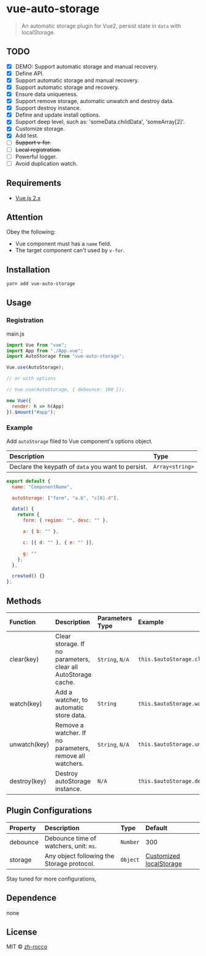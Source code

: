 # vue-auto-storage

> An automatic storage plugin for Vue2, persist state in `data` with localStorage.

## TODO

- [x] DEMO: Support automatic storage and manual recovery.
- [x] Define API.
- [x] Support automatic storage and manual recovery.
- [x] Support automatic storage and recovery.
- [x] Ensure data uniqueness.
- [x] Support remove storage, automatic unwatch and destroy data.
- [x] Support destroy instance.
- [x] Define and update install options.
- [x] Support deep level, such as: 'someData.childData', 'someArray[2]'.
- [x] Customize storage.
- [x] Add test.
- [ ] ~~Support v-for.~~
- [ ] ~~Local registration.~~
- [ ] Powerful logger.
- [ ] Avoid duplication watch.

## Requirements

- [Vue.js 2.x](https://cn.vuejs.org/)

## Attention

Obey the following:

- Vue component must has a `name` field.
- The target component can't used by `v-for`.

## Installation

```bash
yarn add vue-auto-storage
```

## Usage

### Registration

main.js

```javascript
import Vue from "vue";
import App from "./App.vue";
import AutoStorage from "vue-auto-storage";

Vue.use(AutoStorage);

// or with options

// Vue.use(AutoStorage, { debounce: 100 });

new Vue({
  render: h => h(App)
}).$mount("#app");
```

### Example

Add `autoStorage` filed to Vue component's options object.

| Description                                        | Type            |
| :------------------------------------------------- | :-------------- |
| Declare the keypath of `data` you want to persist. | `Array<string>` |

```javascript
export default {
  name: "ComponentName",

  autoStorage: ["form", "a.b", "c[0].d"],

  data() {
    return {
      form: { region: "", desc: "" },

      a: { b: "" },

      c: [{ d: "" }, { e: "" }],

      g: ""
    };
  },

  created() {}
};
```

## Methods

| Function     | Description                                                   | Parameters Type | Example                             |
| :----------- | :------------------------------------------------------------ | :-------------- | :---------------------------------- |
| clear(key)   | Clear storage. If no parameters, clear all AutoStorage cache. | `String`, `N/A` | `this.$autoStorage.clear("a.b")`    |
| watch(key)   | Add a watcher, to automatic store data.                       | `String`        | `this.$autoStorage.watch("g")`      |
| unwatch(key) | Remove a watcher. If no parameters, remove all watchers.      | `String`, `N/A` | `this.$autoStorage.unwatch("form")` |
| destroy(key) | Destroy autoStorage instance.                                 | `N/A`           | `this.$autoStorage.destroy()`       |

## Plugin Configurations

| Property | Description                                | Type     | Default                                                                                                 |
| :------- | :----------------------------------------- | :------- | :------------------------------------------------------------------------------------------------------ |
| debounce | Debounce time of watchers, unit: `ms`.     | `Number` | 300                                                                                                     |
| storage  | Any object following the Storage protocol. | `Object` | [Customized localStorage](https://github.com/zh-rocco/vue-auto-storage/blob/master/src/better-store.js) |

Stay tuned for more configurations,

## Dependence

none

## License

MIT © [zh-rocco](https://github.com/zh-rocco)

